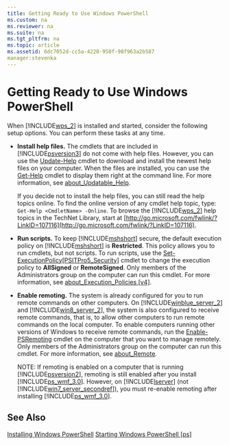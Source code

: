 ```yaml
---
title: Getting Ready to Use Windows PowerShell
ms.custom: na
ms.reviewer: na
ms.suite: na
ms.tgt_pltfrm: na
ms.topic: article
ms.assetid: 6dc7052d-cc5a-4220-950f-98f963a2b587
manager:stevenka
---
```

# Getting Ready to Use Windows PowerShell
When [!INCLUDE[wps_2](../../Topics/Powershell_GetStart/includes/wps_2_md.md)] is installed and started, consider the following setup options. You can perform these tasks at any time.

-   **Install help files.** The cmdlets that are included in [!INCLUDE[psversion3](../../Topics/Powershell_CmdLineHlp/includes/psversion3_md.md)] do not come with help files. However, you can use the [Update-Help](assetId:///93e1d870-ace6-432b-8778-8920291d7545) cmdlet to download and install the newest help files on your computer. When the files are installed, you can use the [Get-Help](assetId:///1f46eeb4-49d7-4bec-bb29-395d9b42f54a) cmdlet to display them right at the command line. For more information, see [about_Updatable_Help](assetId:///10bba75c-f4ac-4ca1-bbf3-8f34dd521ffe).

    If you decide not to install the help files, you can still read the help topics online. To find the online version of any cmdlet help topic, type: `Get-Help <CmdletName> -Online`. To browse the [!INCLUDE[wps_2](../../Topics/Powershell_GetStart/includes/wps_2_md.md)] help topics in the TechNet Library, start at [http://go.microsoft.com/fwlink/?LinkID=107116](http://go.microsoft.com/fwlink/?LinkID=107116).

-   **Run scripts.** To keep [!INCLUDE[mshshort](../../Topics/Powershell_GetStart/includes/mshshort_md.md)] secure, the default execution policy on [!INCLUDE[mshshort](../../Topics/Powershell_GetStart/includes/mshshort_md.md)] is **Restricted**. This policy allows you to run cmdlets, but not scripts. To run scripts, use the [Set-ExecutionPolicy[PSITPro5_Security]](assetId:///5690a0e1-495b-4e63-8280-65ead7bf01ab) cmdlet to change the execution policy to **AllSigned** or **RemoteSigned**. Only members of the Administrators group on the computer can run this cmdlet. For more information, see [about_Execution_Policies [v4]](assetId:///347708dc-1515-4d74-978b-8334603472e6).

-   **Enable remoting.** The system is already configured for you to run remote commands on other computers. On [!INCLUDE[winblue_server_2](../../Topics/Powershell_GetStart/includes/winblue_server_2_md.md)] and [!INCLUDE[win8_server_2](../../Topics/Powershell_GetStart/includes/win8_server_2_md.md)], the system is also configured to receive remote commands, that is, to allow other computers to run remote commands on the local computer. To enable computers running other versions of Windows to receive remote commands, run the [Enable-PSRemoting](assetId:///19437c28-33b8-4ac1-9113-8439cc8beffb) cmdlet on the computer that you want to manage remotely. Only members of the Administrators group on the computer can run this cmdlet. For more information, see [about_Remote](assetId:///9b4a5c87-9162-4adf-bdfe-fbc80b9b8970).

    NOTE: If remoting is enabled on a computer that is running [!INCLUDE[psversion2](../../Topics/Powershell_CmdLineHlp/includes/psversion2_md.md)], remoting is still enabled after you install [!INCLUDE[ps_wmf_3.0](../../Topics/Powershell_GetStart/includes/ps_wmf_3.0_md.md)]. However, on [!INCLUDE[lserver](../../Topics/Powershell_CmdLineHlp/includes/lserver_md.md)] (not [!INCLUDE[win7_server_secondref](../../Topics/Powershell_GetStart/includes/win7_server_secondref_md.md)]), you must re\-enable remoting after installing [!INCLUDE[ps_wmf_3.0](../../Topics/Powershell_GetStart/includes/ps_wmf_3.0_md.md)].

## See Also
[Installing Windows PowerShell](../../Topics/Powershell_GetStart/Installing-Windows-PowerShell.md)
[Starting Windows PowerShell [ps]](assetId:///8ec8c2d7-8e7c-4722-a3d2-498fe5739a8e)

